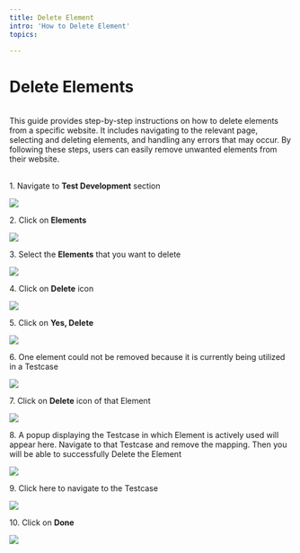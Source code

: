 ```yaml
---
title: Delete Element
intro: 'How to Delete Element'
topics:

---
```

# Delete Elements

\
This guide provides step-by-step instructions on how to delete elements from a specific website. It includes navigating to the relevant page, selecting and deleting elements, and handling any errors that may occur. By following these steps, users can easily remove unwanted elements from their website.

\
1\. Navigate to **Test Development** section

![](https://ajeuwbhvhr.cloudimg.io/colony-recorder.s3.amazonaws.com/files/2024-03-06/4d3b6053-77ae-433a-aa82-7ecfde90dd27/ascreenshot.jpeg?tl_px=0,0&br_px=1075,600&force_format=png&wat_scale=95&wat=1&wat_opacity=0.7&wat_gravity=northwest&wat_url=https://colony-recorder.s3.us-west-1.amazonaws.com/images/watermarks/FB923C_standard.png&wat_pad=0,225)


2\. Click on **Elements**

![](https://ajeuwbhvhr.cloudimg.io/colony-recorder.s3.amazonaws.com/files/2024-03-06/350e4a47-d56a-4c2f-863e-106589cfdef3/ascreenshot.jpeg?tl_px=0,0&br_px=1075,600&force_format=png&wat_scale=95&wat=1&wat_opacity=0.7&wat_gravity=northwest&wat_url=https://colony-recorder.s3.us-west-1.amazonaws.com/images/watermarks/FB923C_standard.png&wat_pad=153,176)


3\. Select the **Elements** that you want to delete

![](https://ajeuwbhvhr.cloudimg.io/colony-recorder.s3.amazonaws.com/files/2024-03-06/ba833547-a3d9-4501-8a9d-0c8cd404a878/ascreenshot.jpeg?tl_px=0,70&br_px=1075,671&force_format=png&wat_scale=95&wat=1&wat_opacity=0.7&wat_gravity=northwest&wat_url=https://colony-recorder.s3.us-west-1.amazonaws.com/images/watermarks/FB923C_standard.png&wat_pad=395,265)


4\. Click on **Delete** icon

![](https://ajeuwbhvhr.cloudimg.io/colony-recorder.s3.amazonaws.com/files/2024-03-06/16339d0b-f0a7-4843-a0ce-a3e1377bfbaa/ascreenshot.jpeg?tl_px=79,0&br_px=1154,600&force_format=png&wat_scale=95&wat=1&wat_opacity=0.7&wat_gravity=northwest&wat_url=https://colony-recorder.s3.us-west-1.amazonaws.com/images/watermarks/FB923C_standard.png&wat_pad=502,73)


5\. Click on **Yes, Delete**

![](https://ajeuwbhvhr.cloudimg.io/colony-recorder.s3.amazonaws.com/files/2024-03-06/9ab963c9-41ad-4c32-9697-a013b4d4f2ed/ascreenshot.jpeg?tl_px=602,240&br_px=1677,841&force_format=png&wat_scale=95&wat=1&wat_opacity=0.7&wat_gravity=northwest&wat_url=https://colony-recorder.s3.us-west-1.amazonaws.com/images/watermarks/FB923C_standard.png&wat_pad=502,265)


6\. One element could not be removed because it is currently being utilized in a Testcase

![](https://ajeuwbhvhr.cloudimg.io/colony-recorder.s3.amazonaws.com/files/2024-03-06/d6fbfc8b-4646-4a97-8227-8131e5a0bedf/ascreenshot.jpeg?tl_px=0,311&br_px=1075,912&force_format=png&wat_scale=95&wat=1&wat_opacity=0.7&wat_gravity=northwest&wat_url=https://colony-recorder.s3.us-west-1.amazonaws.com/images/watermarks/FB923C_standard.png&wat_pad=253,504)


7\. Click on **Delete** icon of that Element

![](https://ajeuwbhvhr.cloudimg.io/colony-recorder.s3.amazonaws.com/files/2024-03-06/f930a292-7236-4e2c-a5a4-58639767dfac/ascreenshot.jpeg?tl_px=844,72&br_px=1920,673&force_format=png&wat_scale=95&wat=1&wat_opacity=0.7&wat_gravity=northwest&wat_url=https://colony-recorder.s3.us-west-1.amazonaws.com/images/watermarks/FB923C_standard.png&wat_pad=950,265)


8\. A popup displaying the Testcase in which Element is actively used will appear here. Navigate to that Testcase and remove the mapping. Then you will be able to successfully Delete the Element

![](https://ajeuwbhvhr.cloudimg.io/colony-recorder.s3.amazonaws.com/files/2024-03-06/48101bb9-e3ae-4eca-8006-a7c1e33d49ee/ascreenshot.jpeg?tl_px=217,165&br_px=1292,766&force_format=png&wat_scale=95&wat=1&wat_opacity=0.7&wat_gravity=northwest&wat_url=https://colony-recorder.s3.us-west-1.amazonaws.com/images/watermarks/FB923C_standard.png&wat_pad=502,265)


9\. Click here to navigate to the Testcase

![](https://ajeuwbhvhr.cloudimg.io/colony-recorder.s3.amazonaws.com/files/2024-03-06/b11917c1-b42a-45e8-86cb-9bcb0a987ae3/ascreenshot.jpeg?tl_px=713,120&br_px=1788,721&force_format=png&wat_scale=95&wat=1&wat_opacity=0.7&wat_gravity=northwest&wat_url=https://colony-recorder.s3.us-west-1.amazonaws.com/images/watermarks/FB923C_standard.png&wat_pad=502,265)


10\. Click on **Done**

![](https://ajeuwbhvhr.cloudimg.io/colony-recorder.s3.amazonaws.com/files/2024-03-06/b34f44ae-fa5c-4c20-8b2f-f31b6b400a21/ascreenshot.jpeg?tl_px=693,311&br_px=1768,912&force_format=png&wat_scale=95&wat=1&wat_opacity=0.7&wat_gravity=northwest&wat_url=https://colony-recorder.s3.us-west-1.amazonaws.com/images/watermarks/FB923C_standard.png&wat_pad=502,275)


